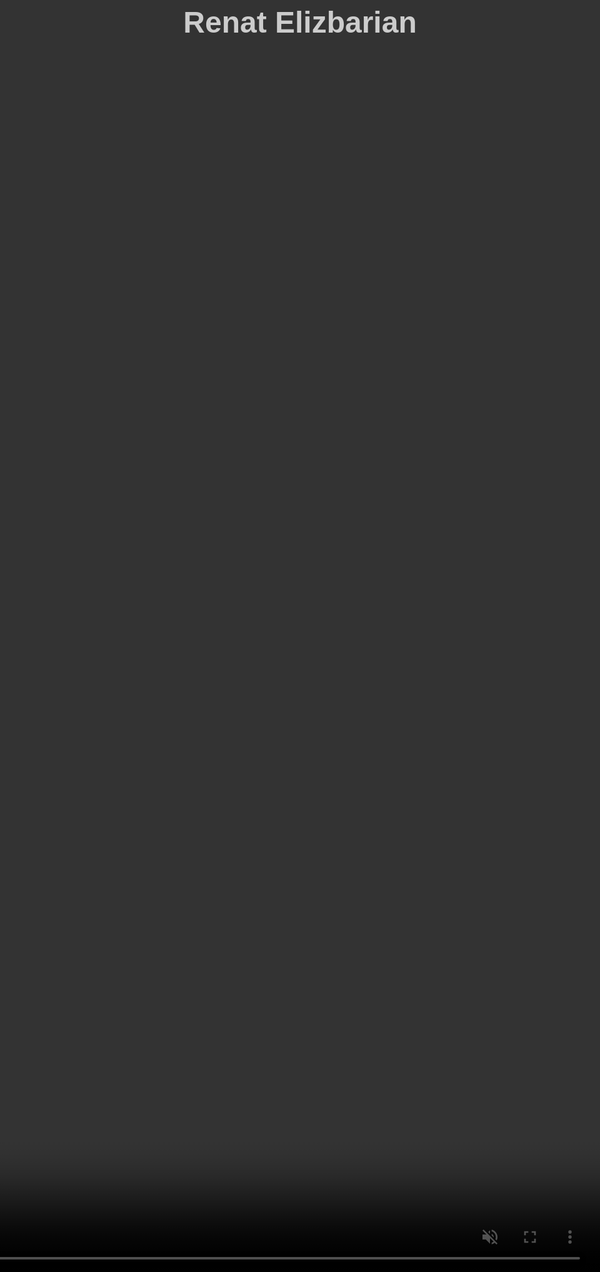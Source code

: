 
<!DOCTYPE html>
<html lang="en">
<head>
  <meta charset="UTF-8">
  <meta name="viewport" content="width=device-width, initial-scale=1.0">
  <title>Renat Elizbarian - Showreel</title>
  <style>
    body {
      margin: 0;
      padding: 0;
      display: flex;
      align-items: center;
      justify-content: center;
      height: 100vh;
      overflow: hidden;
      background: black;
      color: white;
      font-family: Arial, sans-serif;
    }

    #container {
      position: relative;
      width: 100vw;
      height: 100vh;
      overflow: hidden;
    }

    video {
      position: absolute;
      top: 50%;
      left: 50%;
      transform: translate(-50%, -50%);
      width: auto;
      height: 100%;
      z-index: 1;
      object-fit: cover;
      object-position: center;
    }

    #name {
      position: absolute;
      top: 50%;
      left: 50%;
      transform: translate(-50%, -50%);
      font-size: 3rem;
      font-weight: bold;
      z-index: 2;
      text-align: center;
      mix-blend-mode: difference; /* Gives a stylish effect against video */
    }
  </style>
</head>
<body>
  <div id="container">
    <!-- Replace 'video.mp4' with the path to your video file -->
    <video autoplay loop muted playsinline>
      <source src="video.mp4" type="video/mp4">
      Your browser does not support the video tag.
    </video>
    <div id="name">Renat Elizbarian</div>
  </div>
</body>
</html>
